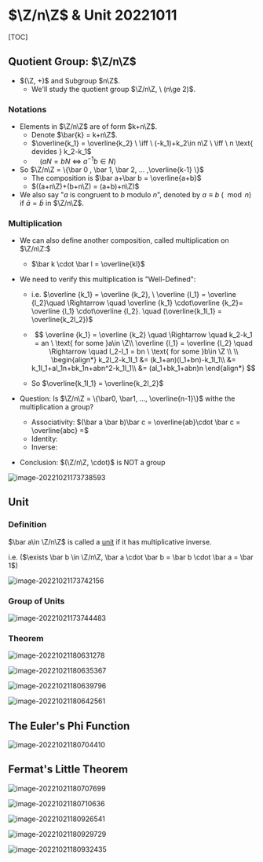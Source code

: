 # $\Z/n\Z$ & Unit 20221011

[TOC]

## Quotient Group:  $\Z/n\Z$

* $(\Z, +)$  and   Subgroup $n\Z$. 
    * We'll study the quotient group $\Z/n\Z, \ (n\ge 2)$.

### Notations

* Elements in $\Z/n\Z$ are of form $k+n\Z$. 
    * Denote $\bar{k} = k+n\Z$. 
    * $\overline{k_1} = \overline{k_2} \ \iff \  (-k_1)+k_2\in n\Z \ \iff \ n \text{ devides } k_2-k_1$
    * $\quad(aN=bN \ \iff \ a^{-1}b\in N)$
* So $\Z/n\Z = \{\bar 0 , \bar 1, \bar 2, ... ,\overline{k-1} \}$
    * The composition is  $\bar a+\bar b = \overline{a+b}$
    * $((a+n\Z)+(b+n\Z) = (a+b)+n\Z)$
* We also say "$a$ is congruent to $b$ modulo $n$", denoted by $a\equiv b\ (\mod n)$   if $\bar a = \bar b$ in $\Z/n\Z$.

### Multiplication

* We can also define another composition, called multiplication on $\Z/n\Z:$

    * $\bar k \cdot \bar l = \overline{kl}$

* We need to verify this multiplication is "Well-Defined":

    * i.e.    $\overline {k_1} = \overline {k_2}, \ \overline {l_1} = \overline {l_2}\quad \Rightarrow \quad \overline {k_1} \cdot\overline {k_2}= \overline {l_1} \cdot\overline {l_2}. \quad (\overline{k_1l_1} = \overline{k_2l_2})$

    * 
        $$
        \overline {k_1} = \overline {k_2} \quad \Rightarrow \quad k_2-k_1 = an \ \text{  for some }a\in \Z\\
        \overline {l_1} = \overline {l_2} \quad \Rightarrow \quad l_2-l_1 = bn \ \text{  for some }b\in \Z
        \\
        \\
        \begin{align*}
        k_2l_2-k_1l_1 &= (k_1+an)(l_1+bn)-k_1l_1\\
        &= k_1l_1+al_1n+bk_1n+abn^2-k_1l_1\\
        &= (al_1+bk_1+abn)n
        \end{align*}
        $$

    * So $\overline{k_1l_1} = \overline{k_2l_2}$



* Question: Is $\Z/n\Z = \{\bar0, \bar1, ..., \overline{n-1}\}$ withe the multiplication a group?
    * Associativity: $(\bar a \bar b)\bar c = \overline{ab}\cdot \bar c = \overline{abc} =$
    * Identity:
    * Inverse:
* Conclusion: $(\Z/n\Z, \cdot)$ is NOT a group



![image-20221021173738593](./image-20221021173738593.png)



## Unit

### Definition

$\bar a\in \Z/n\Z$ is called a <u>unit</u> if it has multiplicative inverse.

i.e. ($\exists \bar b \in \Z/n\Z, \bar a \cdot \bar b = \bar b \cdot \bar a  = \bar 1$)



![image-20221021173742156](./image-20221021173742156.png)

### Group of Units 

![image-20221021173744483](./image-20221021173744483.png)





### Theorem 

![image-20221021180631278](./image-20221021180631278.png)





![image-20221021180635367](./image-20221021180635367.png)



![image-20221021180639796](./image-20221021180639796.png)



![image-20221021180642561](./image-20221021180642561.png)





## The Euler's Phi Function

![image-20221021180704410](./image-20221021180704410.png)



## Fermat's Little Theorem

![image-20221021180707699](./image-20221021180707699.png)



![image-20221021180710636](./image-20221021180710636.png)





![image-20221021180926541](./image-20221021180926541.png)







![image-20221021180929729](./image-20221021180929729.png)







![image-20221021180932435](./image-20221021180932435.png)







